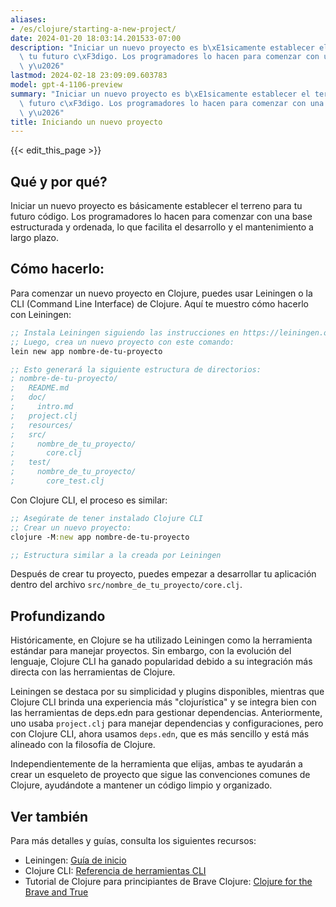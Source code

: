 ```yaml
---
aliases:
- /es/clojure/starting-a-new-project/
date: 2024-01-20 18:03:14.201533-07:00
description: "Iniciar un nuevo proyecto es b\xE1sicamente establecer el terreno para\
  \ tu futuro c\xF3digo. Los programadores lo hacen para comenzar con una base estructurada\
  \ y\u2026"
lastmod: 2024-02-18 23:09:09.603783
model: gpt-4-1106-preview
summary: "Iniciar un nuevo proyecto es b\xE1sicamente establecer el terreno para tu\
  \ futuro c\xF3digo. Los programadores lo hacen para comenzar con una base estructurada\
  \ y\u2026"
title: Iniciando un nuevo proyecto
---
```


{{< edit_this_page >}}

## Qué y por qué?
Iniciar un nuevo proyecto es básicamente establecer el terreno para tu futuro código. Los programadores lo hacen para comenzar con una base estructurada y ordenada, lo que facilita el desarrollo y el mantenimiento a largo plazo.

## Cómo hacerlo:
Para comenzar un nuevo proyecto en Clojure, puedes usar Leiningen o la CLI (Command Line Interface) de Clojure. Aquí te muestro cómo hacerlo con Leiningen:

```Clojure
;; Instala Leiningen siguiendo las instrucciones en https://leiningen.org/
;; Luego, crea un nuevo proyecto con este comando:
lein new app nombre-de-tu-proyecto

;; Esto generará la siguiente estructura de directorios:
; nombre-de-tu-proyecto/
;   README.md
;   doc/
;     intro.md
;   project.clj
;   resources/
;   src/
;     nombre_de_tu_proyecto/
;       core.clj
;   test/
;     nombre_de_tu_proyecto/
;       core_test.clj
```

Con Clojure CLI, el proceso es similar:

```Clojure
;; Asegúrate de tener instalado Clojure CLI
;; Crear un nuevo proyecto:
clojure -M:new app nombre-de-tu-proyecto

;; Estructura similar a la creada por Leiningen
```

Después de crear tu proyecto, puedes empezar a desarrollar tu aplicación dentro del archivo `src/nombre_de_tu_proyecto/core.clj`.

## Profundizando
Históricamente, en Clojure se ha utilizado Leiningen como la herramienta estándar para manejar proyectos. Sin embargo, con la evolución del lenguaje, Clojure CLI ha ganado popularidad debido a su integración más directa con las herramientas de Clojure.

Leiningen se destaca por su simplicidad y plugins disponibles, mientras que Clojure CLI brinda una experiencia más "clojurística" y se integra bien con las herramientas de deps.edn para gestionar dependencias. Anteriormente, uno usaba `project.clj` para manejar dependencias y configuraciones, pero con Clojure CLI, ahora usamos `deps.edn`, que es más sencillo y está más alineado con la filosofía de Clojure.

Independientemente de la herramienta que elijas, ambas te ayudarán a crear un esqueleto de proyecto que sigue las convenciones comunes de Clojure, ayudándote a mantener un código limpio y organizado.

## Ver también
Para más detalles y guías, consulta los siguientes recursos:
- Leiningen: [Guía de inicio](https://leiningen.org/)
- Clojure CLI: [Referencia de herramientas CLI](https://clojure.org/guides/deps_and_cli)
- Tutorial de Clojure para principiantes de Brave Clojure: [Clojure for the Brave and True](https://www.braveclojure.com/clojure-for-the-brave-and-true/)
